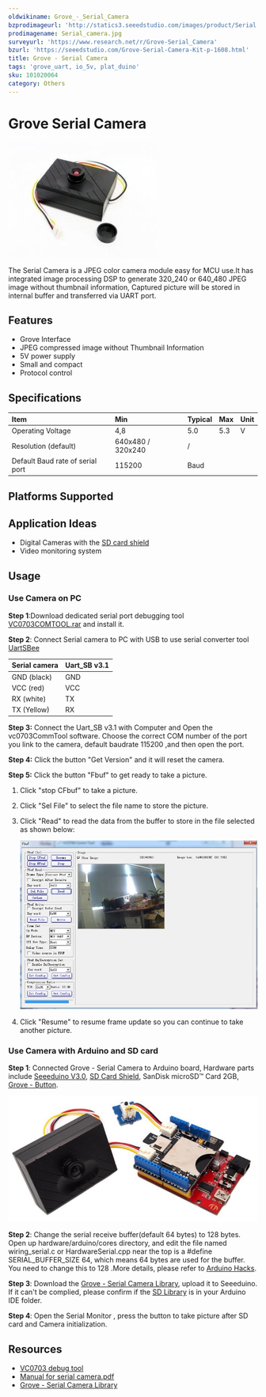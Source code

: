 ```yaml
---
oldwikiname: Grove_-_Serial_Camera
bzprodimageurl: 'http://statics3.seeedstudio.com/images/product/Serial Camera.jpg'
prodimagename: Serial_camera.jpg
surveyurl: 'https://www.research.net/r/Grove-Serial_Camera'
bzurl: 'https://seeedstudio.com/Grove-Serial-Camera-Kit-p-1608.html'
title: Grove - Serial Camera
tags: 'grove_uart, io_5v, plat_duino'
sku: 101020064
category: Others
---
```


# Grove Serial Camera

![](https://raw.githubusercontent.com/SeeedDocument/Grove-Serial_Camera/master/img/Serial_camera.jpg)

The Serial Camera is a JPEG color camera module easy for MCU use.It has integrated image processing DSP to generate 320_240 or 640_480 JPEG image without thumbnail information, Captured picture will be stored in internal buffer and transferred via UART port.

## Features

* Grove Interface
* JPEG compressed image without Thumbnail Information
* 5V power supply
* Small and compact
* Protocol control

## Specifications

|  Item |  Min |  Typical |  Max |  Unit |
| :--- | :--- | :--- | :--- | :--- |
|  Operating Voltage |  4,8 |  5.0 |  5.3 |  V |
|  Resolution \(default\) |  640x480 / 320x240 |  / |  |  |
|  Default Baud rate of serial port |  115200 |  Baud |  |  |

## Platforms Supported

## Application Ideas

* Digital Cameras with the [SD card shield](http://www.seeedstudio.com/depot/sd-card-shield-p-492.html?cPath=109)
* Video monitoring system

## Usage

### Use Camera on PC

**Step 1**:Download dedicated serial port debugging tool [VC0703COMTOOL.rar](https://raw.githubusercontent.com/SeeedDocument/Grove-Serial_Camera/master/res/VC0703COMTOOL.rar) and install it.

**Step 2**: Connect Serial camera to PC with USB to use serial converter tool [UartSBee](/UartSBee_v5)

| Serial camera | Uart\_SB v3.1 |
| :--- | :--- |
| GND \(black\) | GND |
| VCC \(red\) | VCC |
| RX \(white\) | TX |
| TX \(Yellow\) | RX |

**Step 3:** Connect the Uart\_SB v3.1 with Computer and Open the vc0703CommTool software. Choose the correct COM number of the port you link to the camera, default baudrate 115200 ,and then open the port.

**Step 4:** Click the button "Get Version" and it will reset the camera.

**Step 5:** Click the button "Fbuf" to get ready to take a picture.

1. Click "stop CFbuf" to take a picture.
2. Click "Sel File" to select the file name to store the picture.
3. Click "Read" to read the data from the buffer to store in the file selected as shown below:

   ![](https://raw.githubusercontent.com/SeeedDocument/Grove-Serial_Camera/master/img/Serial_Camera_Picture.jpg)

4. Click "Resume" to resume frame update so you can continue to take another picture.

### Use Camera with Arduino and SD card

**Step 1**: Connected Grove - Serial Camera to Arduino board, Hardware parts include [Seeeduino V3.0](http://www.seeedstudio.com/depot/seeeduino-v30-atmega-328p-p-669.html?cPath=132_133), [SD Card Shield](http://www.seeedstudio.com/depot/sd-card-shield-p-492.html?cPath=109), SanDisk microSD™ Card 2GB, [Grove - Button](http://www.seeedstudio.com/depot/grove-button-p-766.html?cPath=156_160).

![](https://raw.githubusercontent.com/SeeedDocument/Grove-Serial_Camera/master/img/Serial_Camera.jpg)

**Step 2**: Change the serial receive buffer\(default 64 bytes\) to 128 bytes. Open up hardware/arduino/cores directory, and edit the file named wiring\_serial.c or HardwareSerial.cpp near the top is a \#define SERIAL\_BUFFER\_SIZE 64, which means 64 bytes are used for the buffer. You need to change this to 128 .More details, please refer to [Arduino Hacks](http://learn.adafruit.com/arduino-tips-tricks-and-techniques/arduino-hacks).

**Step 3**: Download the [Grove - Serial Camera Library](https://raw.githubusercontent.com/SeeedDocument/Grove-Serial_Camera/master/res/SerialCameral_DemoCode.zip), upload it to Seeeduino. If it can't be complied, please confirm if the [SD Library](http://arduino.cc/en/Reference/SD) is in your Arduino IDE folder.

**Step 4**: Open the Serial Monitor , press the button to take picture after SD card and Camera initialization.

## Resources

* [VC0703 debug tool](https://raw.githubusercontent.com/SeeedDocument/Grove-Serial_Camera/master/res/VC0703COMTOOL.rar)
* [Manual for serial camera.pdf](https://raw.githubusercontent.com/SeeedDocument/Grove-Serial_Camera/master/res/Manual_for_serial_camera.pdf)
* [Grove - Serial Camera Library](https://raw.githubusercontent.com/SeeedDocument/Grove-Serial_Camera/master/res/SerialCameral_DemoCode.zip)

